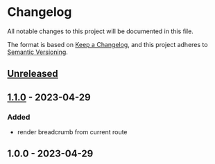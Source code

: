 # Changelog

All notable changes to this project will be documented in this file.

The format is based on [Keep a Changelog](https://keepachangelog.com/en/1.0.0/),
and this project adheres to [Semantic Versioning](https://semver.org/spec/v2.0.0.html).

## [Unreleased]


## [1.1.0] - 2023-04-29
### Added
- render breadcrumb from current route


## 1.0.0 - 2023-04-29

[Unreleased]: https://github.com/faustbrian/package_slug/compare/1.1.0...HEAD
[1.1.0]: https://github.com/faustbrian/package_slug/compare/1.0.0...1.1.0
